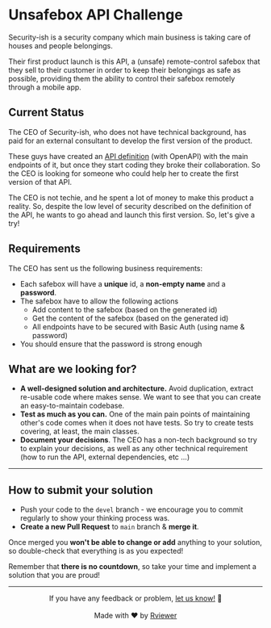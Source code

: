 # Unsafebox API Challenge

Security-ish is a security company which main business is taking care of
houses and people belongings.

Their first product launch is this API, a (unsafe) remote-control safebox that they sell to their customer in order to
keep their belongings as safe as possible, providing them the ability to control their safebox remotely through a mobile
app.

## Current Status

The CEO of Security-ish, who does not have technical background, has paid for an external consultant to develop the
first version of the product.

These guys have created an [API definition](api/open-api.spec.yaml) (with OpenAPI) with the main endpoints of it, but once
they start coding they broke their collaboration. So the CEO is looking for someone who could help her to create the
first version of that API.

The CEO is not techie, and he spent a lot of money to make this product a reality. So, despite the low level of security
described on the definition of the API, he wants to go ahead and launch this first version. So, let's give a try!

## Requirements

The CEO has sent us the following business requirements:

* Each safebox will have a **unique** id, a **non-empty name** and a **password**.
* The safebox have to allow the following actions
    * Add content to the safebox (based on the generated id)
    * Get the content of the safebox (based on the generated id)
    * All endpoints have to be secured with Basic Auth (using name & password)
* You should ensure that the password is strong enough

## What are we looking for?

* **A well-designed solution and architecture.** Avoid duplication, extract re-usable code
  where makes sense. We want to see that you can create an easy-to-maintain codebase.
* **Test as much as you can.** One of the main pain points of maintaining other's code
  comes when it does not have tests. So try to create tests covering, at least, the main classes.
* **Document your decisions**. The CEO has a non-tech background so try to explain your decisions,
  as well as any other technical requirement (how to run the API, external dependencies, etc ...)

---

## How to submit your solution

* Push your code to the `devel` branch - we encourage you to commit regularly to show your thinking process was.
* **Create a new Pull Request** to `main` branch & **merge it**.

Once merged you **won't be able to change or add** anything to your solution, so double-check that everything is as
you expected!

Remember that **there is no countdown**, so take your time and implement a solution that you are proud!

--- 

<p align="center">
  If you have any feedback or problem, <a href="mailto:help@rviewer.io">let us know!</a> 🤘
  <br><br>
  Made with ❤️ by <a href="https://rviewer.io">Rviewer</a>
</p>

